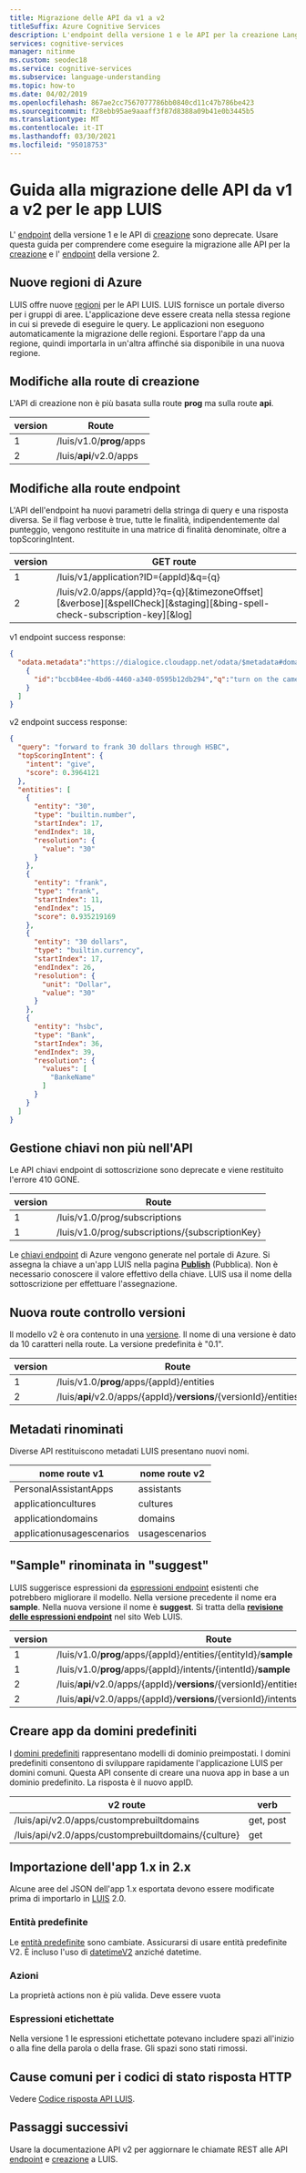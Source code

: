 ```yaml
---
title: Migrazione delle API da v1 a v2
titleSuffix: Azure Cognitive Services
description: L'endpoint della versione 1 e le API per la creazione Language Understanding sono deprecate. Usare questa guida per comprendere come eseguire la migrazione alla versione 2 delle API dell'endpoint e di creazione.
services: cognitive-services
manager: nitinme
ms.custom: seodec18
ms.service: cognitive-services
ms.subservice: language-understanding
ms.topic: how-to
ms.date: 04/02/2019
ms.openlocfilehash: 867ae2cc7567077786bb0840cd11c47b786be423
ms.sourcegitcommit: f28ebb95ae9aaaff3f87d8388a09b41e0b3445b5
ms.translationtype: MT
ms.contentlocale: it-IT
ms.lasthandoff: 03/30/2021
ms.locfileid: "95018753"
---
```

# <a name="api-v1-to-v2-migration-guide-for-luis-apps"></a>Guida alla migrazione delle API da v1 a v2 per le app LUIS
L' [endpoint](https://aka.ms/v1-endpoint-api-docs) della versione 1 e le API di [creazione](https://aka.ms/v1-authoring-api-docs) sono deprecate. Usare questa guida per comprendere come eseguire la migrazione alle API per la [creazione](https://go.microsoft.com/fwlink/?linkid=2092087) e l' [endpoint](https://go.microsoft.com/fwlink/?linkid=2092356) della versione 2.

## <a name="new-azure-regions"></a>Nuove regioni di Azure
LUIS offre nuove [regioni](./luis-reference-regions.md) per le API LUIS. LUIS fornisce un portale diverso per i gruppi di aree. L'applicazione deve essere creata nella stessa regione in cui si prevede di eseguire le query. Le applicazioni non eseguono automaticamente la migrazione delle regioni. Esportare l'app da una regione, quindi importarla in un'altra affinché sia disponibile in una nuova regione.

## <a name="authoring-route-changes"></a>Modifiche alla route di creazione
L'API di creazione non è più basata sulla route **prog** ma sulla route **api**.


| version | Route |
|--|--|
|1|/luis/v1.0/**prog**/apps|
|2|/luis/**api**/v2.0/apps|


## <a name="endpoint-route-changes"></a>Modifiche alla route endpoint
L'API dell'endpoint ha nuovi parametri della stringa di query e una risposta diversa. Se il flag verbose è true, tutte le finalità, indipendentemente dal punteggio, vengono restituite in una matrice di finalità denominate, oltre a topScoringIntent.

| version | GET route |
|--|--|
|1|/luis/v1/application?ID={appId}&q={q}|
|2|/luis/v2.0/apps/{appId}?q={q}[&timezoneOffset][&verbose][&spellCheck][&staging][&bing-spell-check-subscription-key][&log]|


v1 endpoint success response:
```json
{
  "odata.metadata":"https://dialogice.cloudapp.net/odata/$metadata#domain","value":[
    {
      "id":"bccb84ee-4bd6-4460-a340-0595b12db294","q":"turn on the camera","response":"[{\"intent\":\"OpenCamera\",\"score\":0.976928055},{\"intent\":\"None\",\"score\":0.0230718572}]"
    }
  ]
}
```

v2 endpoint success response:
```json
{
  "query": "forward to frank 30 dollars through HSBC",
  "topScoringIntent": {
    "intent": "give",
    "score": 0.3964121
  },
  "entities": [
    {
      "entity": "30",
      "type": "builtin.number",
      "startIndex": 17,
      "endIndex": 18,
      "resolution": {
        "value": "30"
      }
    },
    {
      "entity": "frank",
      "type": "frank",
      "startIndex": 11,
      "endIndex": 15,
      "score": 0.935219169
    },
    {
      "entity": "30 dollars",
      "type": "builtin.currency",
      "startIndex": 17,
      "endIndex": 26,
      "resolution": {
        "unit": "Dollar",
        "value": "30"
      }
    },
    {
      "entity": "hsbc",
      "type": "Bank",
      "startIndex": 36,
      "endIndex": 39,
      "resolution": {
        "values": [
          "BankeName"
        ]
      }
    }
  ]
}
```

## <a name="key-management-no-longer-in-api"></a>Gestione chiavi non più nell'API
Le API chiavi endpoint di sottoscrizione sono deprecate e viene restituito l'errore 410 GONE.

| version | Route |
|--|--|
|1|/luis/v1.0/prog/subscriptions|
|1|/luis/v1.0/prog/subscriptions/{subscriptionKey}|

Le [chiavi endpoint](luis-how-to-azure-subscription.md) di Azure vengono generate nel portale di Azure. Si assegna la chiave a un'app LUIS nella pagina **[Publish](luis-how-to-azure-subscription.md)** (Pubblica). Non è necessario conoscere il valore effettivo della chiave. LUIS usa il nome della sottoscrizione per effettuare l'assegnazione.

## <a name="new-versioning-route"></a>Nuova route controllo versioni
Il modello v2 è ora contenuto in una [versione](luis-how-to-manage-versions.md). Il nome di una versione è dato da 10 caratteri nella route. La versione predefinita è "0.1".

| version | Route |
|--|--|
|1|/luis/v1.0/**prog**/apps/{appId}/entities|
|2|/luis/**api**/v2.0/apps/{appId}/**versions**/{versionId}/entities|

## <a name="metadata-renamed"></a>Metadati rinominati
Diverse API restituiscono metadati LUIS presentano nuovi nomi.

| nome route v1 | nome route v2 |
|--|--|
|PersonalAssistantApps |assistants|
|applicationcultures|cultures|
|applicationdomains|domains|
|applicationusagescenarios|usagescenarios|


## <a name="sample-renamed-to-suggest"></a>"Sample" rinominata in "suggest"
LUIS suggerisce espressioni da [espressioni endpoint](luis-how-to-review-endpoint-utterances.md) esistenti che potrebbero migliorare il modello. Nella versione precedente il nome era **sample**. Nella nuova versione il nome è **suggest**. Si tratta della **[revisione delle espressioni endpoint](luis-how-to-review-endpoint-utterances.md)** nel sito Web LUIS.

| version | Route |
|--|--|
|1|/luis/v1.0/**prog**/apps/{appId}/entities/{entityId}/**sample**|
|1|/luis/v1.0/**prog**/apps/{appId}/intents/{intentId}/**sample**|
|2|/luis/**api**/v2.0/apps/{appId}/**versions**/{versionId}/entities/{entityId}/**suggest**|
|2|/luis/**api**/v2.0/apps/{appId}/**versions**/{versionId}/intents/{intentId}/**suggest**|


## <a name="create-app-from-prebuilt-domains"></a>Creare app da domini predefiniti
I [domini predefiniti](./howto-add-prebuilt-models.md) rappresentano modelli di dominio preimpostati. I domini predefiniti consentono di sviluppare rapidamente l'applicazione LUIS per domini comuni. Questa API consente di creare una nuova app in base a un dominio predefinito. La risposta è il nuovo appID.

|v2 route|verb|
|--|--|
|/luis/api/v2.0/apps/customprebuiltdomains  |get, post|
|/luis/api/v2.0/apps/customprebuiltdomains/{culture}  |get|

## <a name="importing-1x-app-into-2x"></a>Importazione dell'app 1.x in 2.x
Alcune aree del JSON dell'app 1.x esportata devono essere modificate prima di importarlo in [LUIS][LUIS] 2.0.

### <a name="prebuilt-entities"></a>Entità predefinite
Le [entità predefinite](./howto-add-prebuilt-models.md) sono cambiate. Assicurarsi di usare entità predefinite V2. È incluso l'uso di [datetimeV2](luis-reference-prebuilt-datetimev2.md) anziché datetime.

### <a name="actions"></a>Azioni
La proprietà actions non è più valida. Deve essere vuota

### <a name="labeled-utterances"></a>Espressioni etichettate
Nella versione 1 le espressioni etichettate potevano includere spazi all'inizio o alla fine della parola o della frase. Gli spazi sono stati rimossi.

## <a name="common-reasons-for-http-response-status-codes"></a>Cause comuni per i codici di stato risposta HTTP
Vedere [Codice risposta API LUIS](luis-reference-response-codes.md).

## <a name="next-steps"></a>Passaggi successivi

Usare la documentazione API v2 per aggiornare le chiamate REST alle API [endpoint](https://go.microsoft.com/fwlink/?linkid=2092356) e [creazione](https://go.microsoft.com/fwlink/?linkid=2092087) a LUIS.

[LUIS]: ./luis-reference-regions.md